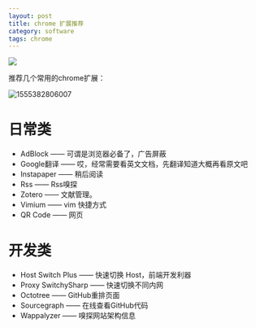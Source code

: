 ```yaml
---
layout: post
title: chrome 扩展推荐
category: software
tags: chrome
---
```

![](https://cdn.kelu.org/blog/tags/chrome.jpg)

推荐几个常用的chrome扩展：

![1555382806007](C:\Users\keluwei\AppData\Roaming\Typora\typora-user-images\1555382806007.png)

# 日常类

* AdBlock —— 可谓是浏览器必备了，广告屏蔽
* Google翻译 —— 哎，经常需要看英文文档，先翻译知道大概再看原文吧
* Instapaper —— 稍后阅读
* Rss —— Rss嗅探
* Zotero —— 文献管理。
* Vimium —— vim 快捷方式
* QR Code —— 网页

# 开发类

* Host Switch Plus —— 快速切换 Host，前端开发利器
* Proxy SwitchySharp —— 快速切换不同内网
* Octotree —— GitHub重排页面
* Sourcegraph —— 在线查看GitHub代码
* Wappalyzer —— 嗅探网站架构信息